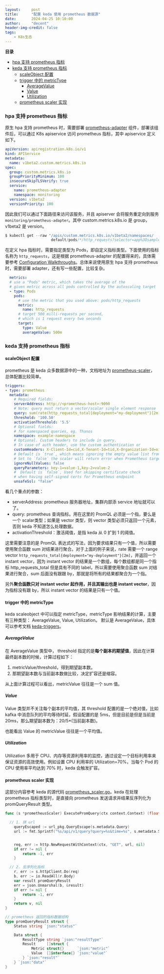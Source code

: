 ```yaml
---
layout:     post
title:      "配置 keda 使用 prometheus 数据源"
date:       2024-04-25 10:10:00
author:     "decent"
header-img-credit: false
tags:
    - K8s生态
---
```


**目录**
- [hpa 支持 prometheus 指标](#hpa-支持-prometheus-指标)
- [keda 支持 prometheus 指标](#keda-支持-prometheus-指标)
  - [scaleObject 配置](#scaleobject-配置)
  - [trigger 中的 metricType](#trigger-中的-metrictype)
    - [AverageValue](#averagevalue)
    - [Value](#value)
    - [Utilization](#utilization)
  - [prometheus scaler 实现](#prometheus-scaler-实现)

### hpa 支持 prometheus 指标
原生 hpa 支持 prometheus 时，需要部署 [prometheus-adapter](https://github.com/kubernetes-sigs/prometheus-adapter/blob/master/docs/walkthrough.md) 组件，部署该组件后，可以通过 K8s apiservice 访问 prometheus 指标，其中 apiservice 定义如下。
```yaml
apiVersion: apiregistration.k8s.io/v1
kind: APIService
metadata:
  name: v1beta2.custom.metrics.k8s.io
spec:
  group: custom.metrics.k8s.io
  groupPriorityMinimum: 100
  insecureSkipTLSVerify: true
  service:
    name: prometheus-adapter
    namespace: monitoring
  version: v1beta2
  versionPriority: 100
```
因此我们可以通过下面路径来访问该服务，并且 apiserver 会将服务重定向到服务 `monitoring/prometheus-adapter`。其中 custom.metrics.k8s.io 是 group，v1beta2 是 version。
```s
$ kubectl get --raw "/apis/custom.metrics.k8s.io/v1beta2/namespaces/
                     default/pods/*/http_requests?selector=app%3Dsample-app"
```
在定义 hpa 指标时，需要指定类型为 Pods，即自定义指标类型。下面使用的指标名称为 `http_requests`，这是根据 prometheus-adapter 的配置得来的，具体需要参考 [Configuration Walkthroughs](https://github.com/kubernetes-sigs/prometheus-adapter/blob/master/docs/config-walkthrough.md)。总体来说使用原生 hpa 支持 prometheus 时，需要部署 adapter，还有写一些配置，比较复杂。
```yaml
  metrics:
  # use a "Pods" metric, which takes the average of the
  # given metric across all pods controlled by the autoscaling target
  - type: Pods
    pods:
      # use the metric that you used above: pods/http_requests
      metric:
        name: http_requests
      # target 500 milli-requests per second,
      # which is 1 request every two seconds
      target:
        type: Value
        averageValue: 500m
```

### keda 支持 prometheus 指标
#### scaleObject 配置
prometheus 是 keda 众多数据源中的一种，文档地址为 [prometheus-scaler](https://keda.sh/docs/2.15/scalers/prometheus/)，总体配置比较简单。
```yaml
triggers:
- type: prometheus
  metadata:
    # Required fields:
    serverAddress: http://<prometheus-host>:9090
    # Note: query must return a vector/scalar single element response
    query: sum(rate(http_requests_total{deployment="my-deployment"}[2m])) 
    threshold: '100.50'
    activationThreshold: '5.5'
    # Optional fields:
    # for namespaced queries, eg. Thanos
    namespace: example-namespace  
    # Optional. Custom headers to include in query. 
    # In case of auth header, use the custom authentication or 
    customHeaders: X-Client-Id=cid,X-Tenant-Id=tid,X-Organization-Id=oid relevant authModes.
    # Default is `true`, which means ignoring the empty value list from Prometheus. 
    # Set to `false` the scaler will return error when Prometheus target is lost
    ignoreNullValues: false 
    queryParameters: key-1=value-1,key-2=value-2
    #  Default is `false`, Used for skipping certificate check 
    # when having self-signed certs for Prometheus endpoint 
    unsafeSsl: "false"    
```
看几个重点的参数：
* serverAddress: prometheus 服务器地址，集群内部添 service 地址就可以了。
* query: prometheus 查询指标。用在这里的 PromQL 必须是一个指，要么是一个 scalar类型；如果是 vector 类型，则 vector 类型必须只返回一个元素，否则 keda 不知道怎么处理数据。
* activationThreshold：激活阈值，是指 keda 从 0 扩到 1 的阈值。

这里需要注意的是 PromQL 表达式的写法，因为要求结果只有一个值，所以需要使用聚合函数 sum 对结果进行聚合。对于上面的例子来说，rate 需要一个 range vector `http_requests_total{deployment="my-deployment"}[2m]`，并返回一个 instant vector，因为 instant vector 的结果是一个数组，每个数组都是同一个指标 http_requests_total 但是具有不同的 label，所以需要使用聚合函数 sum 对结果进行聚合，sum 后面没有跟跟 by，那就是将所有的结果都聚合为一个指。

另外**聚合函数只对 instant vector 起作用，并且其输出也是 instant vector**，因为指标没有跟 by，所以 instant vector 的结果是只有一个值。

#### trigger 中的 metricType
keda scaleobject 中可以指定 metricType，metricType 影响结果的计算，主要有三种类型： AverageValue, Value, Utilization。 默认是 AverageValue，具体可以参考文档 [keda-triggers](https://keda.sh/docs/2.15/reference/scaledobject-spec/#triggers)。

##### AverageValue
在 AverageValue 类型中， threshold 指定的是**每个副本的期望值**，因此在计算最终副本数的时候，计算过程如下：
1. metricValue/threshold，得到期望副本数。
2. 那期望副本数与当前副本数做比较，决定扩容还是缩容。

从上面计算过程可以看出，metricValue 往往是一个 sum 值。

##### Value
Value 类型并不关注每个副本的平均值，其 threshold 配置的是一个绝对值，比如 kafka 中消息队列的平均等待时延，假设配置的是 5ms，但是目前是但是当前是 20ms，那么期望副本数为：20/5*(当前副本数)。

也能看出 Value 的 metricValue 往往是一个平均值。

##### Utilization
Utilization 多用于 CPU、内存等资源利用率的监控，通过设定一个目标利用率来保证资源的高效使用。例如设置 CPU 利用率的 Utilization=70%，当每个 Pod 的 CPU 使用率平均达到 70% 时，keda 会触发扩容。

#### prometheus scaler 实现
这部分内容参考 keda 的源代码 [prometheus_scaler.go](https://github.com/kedacore/keda/blob/main/pkg/scalers/prometheus_scaler.go)。keda 在处理 prometheus 指标类型时，是直接向 prometheus 发送请求并结果反序列化为 promQueryResult 类型。
```go
func (s *prometheusScaler) ExecutePromQuery(ctx context.Context) (float64, error) {

  // 1. 拼 url
	queryEscaped := url_pkg.QueryEscape(s.metadata.Query)
	url := fmt.Sprintf("%s/api/v1/query?query=%s&time=%s", s.metadata.ServerAddress, queryEscaped, t)


	req, err := http.NewRequestWithContext(ctx, "GET", url, nil)
	if err != nil {
		return -1, err
	}

  // 2. 反序列化指标
	r, err := s.httpClient.Do(req)
	b, err := io.ReadAll(r.Body)
	var result promQueryResult
	err = json.Unmarshal(b, &result)
	if err != nil {
		return -1, err
	}
	return v, nil
}

// prometheus 返回的指标数据结构
type promQueryResult struct {
	Status string `json:"status"`

	Data struct {
		ResultType string `json:"resultType"`
		Result     []struct {
			Metric struct{}      `json:"metric"`
			Value  []interface{} `json:"value"`
		} `json:"result"`
	} `json:"data"`
}
```